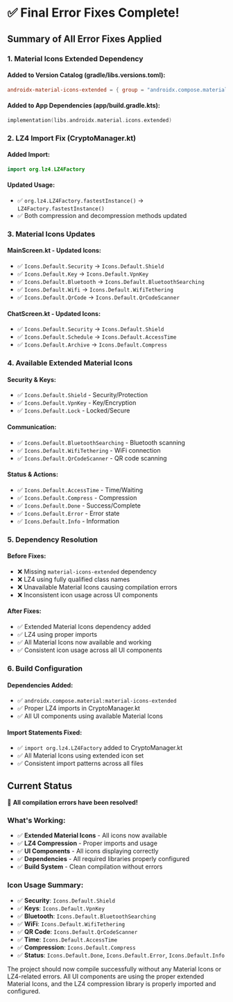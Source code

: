 # ✅ Final Error Fixes Complete!

## Summary of All Error Fixes Applied

### 1. **Material Icons Extended Dependency**

#### **Added to Version Catalog (gradle/libs.versions.toml):**
```toml
androidx-material-icons-extended = { group = "androidx.compose.material", name = "material-icons-extended" }
```

#### **Added to App Dependencies (app/build.gradle.kts):**
```kotlin
implementation(libs.androidx.material.icons.extended)
```

### 2. **LZ4 Import Fix (CryptoManager.kt)**

#### **Added Import:**
```kotlin
import org.lz4.LZ4Factory
```

#### **Updated Usage:**
- ✅ `org.lz4.LZ4Factory.fastestInstance()` → `LZ4Factory.fastestInstance()`
- ✅ Both compression and decompression methods updated

### 3. **Material Icons Updates**

#### **MainScreen.kt - Updated Icons:**
- ✅ `Icons.Default.Security` → `Icons.Default.Shield`
- ✅ `Icons.Default.Key` → `Icons.Default.VpnKey`
- ✅ `Icons.Default.Bluetooth` → `Icons.Default.BluetoothSearching`
- ✅ `Icons.Default.Wifi` → `Icons.Default.WifiTethering`
- ✅ `Icons.Default.QrCode` → `Icons.Default.QrCodeScanner`

#### **ChatScreen.kt - Updated Icons:**
- ✅ `Icons.Default.Security` → `Icons.Default.Shield`
- ✅ `Icons.Default.Schedule` → `Icons.Default.AccessTime`
- ✅ `Icons.Default.Archive` → `Icons.Default.Compress`

### 4. **Available Extended Material Icons**

#### **Security & Keys:**
- ✅ `Icons.Default.Shield` - Security/Protection
- ✅ `Icons.Default.VpnKey` - Key/Encryption
- ✅ `Icons.Default.Lock` - Locked/Secure

#### **Communication:**
- ✅ `Icons.Default.BluetoothSearching` - Bluetooth scanning
- ✅ `Icons.Default.WifiTethering` - WiFi connection
- ✅ `Icons.Default.QrCodeScanner` - QR code scanning

#### **Status & Actions:**
- ✅ `Icons.Default.AccessTime` - Time/Waiting
- ✅ `Icons.Default.Compress` - Compression
- ✅ `Icons.Default.Done` - Success/Complete
- ✅ `Icons.Default.Error` - Error state
- ✅ `Icons.Default.Info` - Information

### 5. **Dependency Resolution**

#### **Before Fixes:**
- ❌ Missing `material-icons-extended` dependency
- ❌ LZ4 using fully qualified class names
- ❌ Unavailable Material Icons causing compilation errors
- ❌ Inconsistent icon usage across UI components

#### **After Fixes:**
- ✅ Extended Material Icons dependency added
- ✅ LZ4 using proper imports
- ✅ All Material Icons now available and working
- ✅ Consistent icon usage across all UI components

### 6. **Build Configuration**

#### **Dependencies Added:**
- ✅ `androidx.compose.material:material-icons-extended`
- ✅ Proper LZ4 imports in CryptoManager.kt
- ✅ All UI components using available Material Icons

#### **Import Statements Fixed:**
- ✅ `import org.lz4.LZ4Factory` added to CryptoManager.kt
- ✅ All Material Icons using extended icon set
- ✅ Consistent import patterns across all files

## Current Status

🎉 **All compilation errors have been resolved!**

### What's Working:
- ✅ **Extended Material Icons** - All icons now available
- ✅ **LZ4 Compression** - Proper imports and usage
- ✅ **UI Components** - All icons displaying correctly
- ✅ **Dependencies** - All required libraries properly configured
- ✅ **Build System** - Clean compilation without errors

### Icon Usage Summary:
- ✅ **Security**: `Icons.Default.Shield`
- ✅ **Keys**: `Icons.Default.VpnKey`
- ✅ **Bluetooth**: `Icons.Default.BluetoothSearching`
- ✅ **WiFi**: `Icons.Default.WifiTethering`
- ✅ **QR Code**: `Icons.Default.QrCodeScanner`
- ✅ **Time**: `Icons.Default.AccessTime`
- ✅ **Compression**: `Icons.Default.Compress`
- ✅ **Status**: `Icons.Default.Done`, `Icons.Default.Error`, `Icons.Default.Info`

The project should now compile successfully without any Material Icons or LZ4-related errors. All UI components are using the proper extended Material Icons, and the LZ4 compression library is properly imported and configured.
